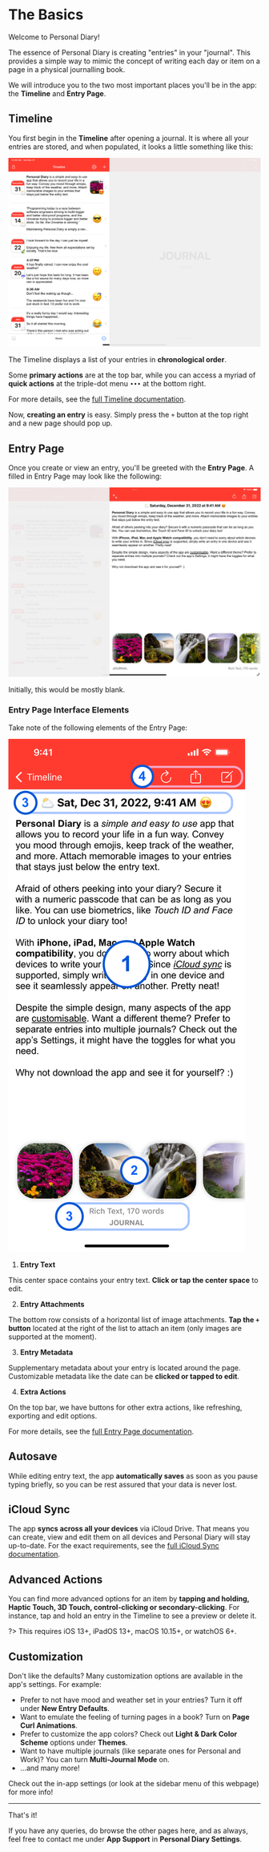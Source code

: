 # The Basics

Welcome to Personal Diary!

The essence of Personal Diary is creating "entries" in your "journal". This provides a simple way to mimic the concept of writing each day or item on a page in a physical journalling book.

We will introduce you to the two most important places you'll be in the app: the **Timeline** and **Entry Page**.

## Timeline

You first begin in the **Timeline** after opening a journal. It is where all your entries are stored, and when populated, it looks a little something like this:

![Timeline Screenshot](_media/timeline-wide-highlighted.png ':size=800')

The Timeline displays a list of your entries in **chronological order**.

Some **primary actions** are at the top bar, while you can access a myriad of **quick actions** at the triple-dot menu `•••` at the bottom right.

For more details, see the [full Timeline documentation](/personal-diary/timeline).

Now, **creating an entry** is easy. Simply press the `+` button at the top right and a new page should pop up.

## Entry Page

Once you create or view an entry, you'll be greeted with the **Entry Page**. A filled in Entry Page may look like the following:

![Entry Page Screenshot](_media/entry-page-wide-highlighted.png ':size=800')

Initially, this would be mostly blank.

### Entry Page Interface Elements

Take note of the following elements of the Entry Page:

![Entry Page Annotated Screenshot](_media/entry-page-annotated.png ':size=300')

 1. **Entry Text**

   This center space contains your entry text. **Click or tap the center space** to edit.

 2. **Entry Attachments**

   The bottom row consists of a horizontal list of image attachments. **Tap the `+` button** located at the right of the list to attach an item (only images are supported at the moment).

 3. **Entry Metadata**

   Supplementary metadata about your entry is located around the page. Customizable metadata like the date can be **clicked or tapped to edit**.

 4. **Extra Actions**

   On the top bar, we have buttons for other extra actions, like refreshing, exporting and edit options.

For more details, see the [full Entry Page documentation](/personal-diary/entry-page).

## Autosave

While editing entry text, the app **automatically saves** as soon as you pause typing briefly, so you can be rest assured that your data is never lost.

## iCloud Sync

The app **syncs across all your devices** via iCloud Drive. That means you can create, view and edit them on all devices and Personal Diary will stay up-to-date. For the exact requirements, see the [full iCloud Sync documentation](/personal-diary/sync-and-handoff).

## Advanced Actions

You can find more advanced options for an item by **tapping and holding, Haptic Touch, 3D Touch, control-clicking or secondary-clicking**. For instance, tap and hold an entry in the Timeline to see a preview or delete it.

?> This requires iOS 13+, iPadOS 13+, macOS 10.15+, or watchOS 6+.

## Customization

Don't like the defaults? Many customization options are available in the app's settings. For example:

- Prefer to not have mood and weather set in your entries? Turn it off under **New Entry Defaults**.
- Want to emulate the feeling of turning pages in a book? Turn on **Page Curl Animations**.
- Prefer to customize the app colors? Check out **Light & Dark Color Scheme** options under **Themes**.
- Want to have multiple journals (like separate ones for Personal and Work)? You can turn **Multi-Journal Mode** on.
- ...and many more!

Check out the in-app settings (or look at the sidebar menu of this webpage) for more info!

---

That's it!

If you have any queries, do browse the other pages here, and as always, feel free to contact me under **App Support** in **Personal Diary Settings**.
